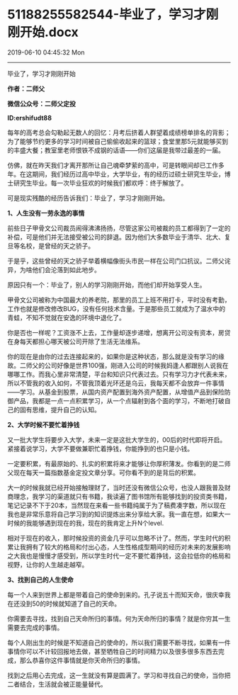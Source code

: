 # 51188255582544-毕业了，学习才刚刚开始.docx

2019-06-10 04:45:32 Mon

----

毕业了，学习才刚刚开始

__作者：二师父__

__微信公众号：二师父定投__

__ID:ershifudt88__

每年的高考总会勾勒起无数人的回忆：月考后挤着人群望着成绩榜单排名的背影；为了能够节约更多的学习时间被自己偷偷收起来的篮球；食堂里那5元就能够买到的丰盛大餐；教室里老师恨铁不成钢的话语——你们这届是我带过最差的一届。

仿佛，就在昨天我们才离开那所让自己魂牵梦萦的高中，可是转眼间却已工作多年。在这期间，我们经历过高中毕业，大学毕业，有的经历过硕士研究生毕业，博士研究生毕业。每一次毕业狂欢的时候我们都欢呼：终于解放了。

可是现实残酷的经历告诉我们：毕业了，学习才刚刚开始。

__1、人生没有一劳永逸的事情__

前些日子甲骨文公司裁员闹得沸沸扬扬，尽管这家公司被裁的员工都得到了一定的补偿，可是他们并无法接受被公司的辞退。因为他们大多数毕业于清华、北大、复旦等名校，是曾经的天之骄子。

于是乎，这些曾经的天之骄子举着横幅像街头市民一样在公司门口抗议。二师父诧异，为啥他们会沦落到如此地步。

原因只有一个：毕业了，别人的学习刚刚开始，而他们却开始享受人生。

甲骨文公司被称为中国最大的养老院，那里的员工上班不用打卡，平时没有考勤，工作也就是修改修改BUG，没有任何技术含量。于是那些员工就成为了温水中的青蛙，不知不觉就在安逸的环境中退化了。

你是否也一样呢？工资涨不上去，工作量却逐步递增，想离开公司没有资本，房贷在身每天都担心哪天被公司开除了生活无法维系。

你的现在是由你的过去连接起来的，如果你是这种状态，那么就是没有学习的缘故。二师父的公司好像是世界100强，刚进入公司的时候我妈逢人都跟别人说我在哪哪工作。而我心里非常清楚，平台和知识只代表过去。只有学习力才代表未来，所以不管我的收入如何，不管我顶着光环还是乌云，我每天都不会放弃一件事情——学习。从基金到股票，从国内资产配置到海外资产配置，从增值产品到保险防御产品，我都是一点一点积累学习，从一个点辐射到各个面的学习，不断地打破自己的固有思维，提升自己的认知。

__2、大学时候不要忙着挣钱__

又一批大学生将要步入大学，未来一定是这批大学生的，00后的时代即将开启。紧接着说学习，大学不要做兼职忙着挣钱，你能挣到的也只是小钱。

一定要积累，有最原始的、扎实的积累将来才能够让你厚积薄发。你看到的是二师父现在每天一篇指数基金定投文章分享。可你看不到的是背后的积累。

大一的时候我就已经开始接触理财了，当时还没有微信公众号，也没人跟我普及财商理念，我学习的渠道就只有书籍，我读遍了图书馆所有能够找到的投资类书籍，笔记记录不下于20本，当然现在来看一些书籍纯属于为了稿费凑字数，所以现在我也是非常乐意将自己学习到的知识提炼出来分享给大家。我一直在想，如果大一时候的我能够遇到现在的我，现在的我肯定上升N个level\.

相对于现在的收入，那时候投资的资金几乎可以忽略不计了。然而，学生时代的积累让我拥有了较大的格局和付出心态，人生性格成型期间的经历对未来的发展影响之大我也是慢慢才感受到，所以学生时代一定不要忙着挣钱，这会拉低你的格局和视野，让你的人生越走越窄。

__3、找到自己的人生使命__

每一个人来到世界上都是带着自己的使命到来的。孔子说五十而知天命，很庆幸我在还没到50的时候就知道了自己的天命。

你需要去寻找，找到自己天命所归的事情。何为天命所归的事情？就是你穷其一生需要去完成的事情。

每个人刚出生的时候是不知道自己的使命的，所以我们需要不断寻找，如果有一件事情你可以不计较回报地去做，甚至牺牲自己的时间精力以及很多很多东西去完成，那么恭喜你这件事情就是你天命所归的事情。

找到之后用心去完成，这一生就没有算是圆满了。学习和寻找自己的使命，当你把二者结合，生活就会被正能量替代。

